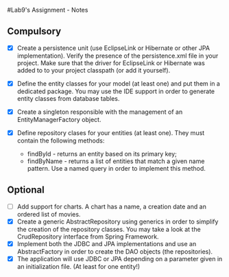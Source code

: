 #Lab9's Assignment - Notes

## Compulsory

*[X] Create a persistence unit (use EclipseLink or Hibernate or other JPA implementation).
 Verify the presence of the persistence.xml file in your project. Make sure that the driver for EclipseLink or Hibernate was added to to your project classpath (or add it yourself).

*[X] Define the entity classes for your model (at least one) and put them in a dedicated package. You may use the IDE support in order to generate entity classes from database tables.

*[X] Create a singleton responsible with the management of an EntityManagerFactory object.

*[X] Define repository clases for your entities (at least one). They must contain the following methods:
    * findById - returns an entity based on its primary key;
    * findByName - returns a list of entities that match a given name pattern. Use a named query in order to implement this method.
    

## Optional
*[ ] Add support for charts. A chart has a name, a creation date and an ordered list of movies.
*[X] Create a generic AbstractRepository using generics in order to simplify the creation of the repository classes. You may take a look at the CrudRepository interface from Spring Framework.
*[X] Implement both the JDBC and JPA implementations and use an AbstractFactory in order to create the DAO objects (the repositories).
*[X] The application will use JDBC or JPA depending on a parameter given in an initialization file. (At least for one entity!)
